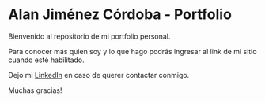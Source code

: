 # Alan Jiménez Córdoba - Portfolio

Bienvenido al repositorio de mi portfolio personal.

Para conocer más quien soy y lo que hago podrás ingresar al link de mi sitio cuando esté habilitado.

Dejo mi [LinkedIn](https://www.linkedin.com/in/alan-96/) en caso de querer contactar conmigo.

Muchas gracias!
